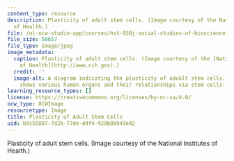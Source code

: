 ```yaml
---
content_type: resource
description: Plasticity of adult stem cells. (Image courtesy of the National Institutes
  of Health.)
file: /ol-ocw-studio-app/courses/hst-930j-social-studies-of-bioscience-and-biotech-fall-2005/b9c558877d2b77deddf4929b8b943e42_hst-930jf05.jpg
file_size: 50657
file_type: image/jpeg
image_metadata:
  caption: Plasticity of adult stem cells. (Image courtesy of the [National Institutes
    of Health](http://www.nih.gov).)
  credit: ''
  image-alt: A diagram indicating the plasticity of aduklt stem cells.  The image
    shows various human organs and their relationships via stem cells.
learning_resource_types: []
license: https://creativecommons.org/licenses/by-nc-sa/4.0/
ocw_type: OCWImage
resourcetype: Image
title: Plasticity of Adult Stem Cells
uid: b9c55887-7d2b-77de-ddf4-929b8b943e42
---
```

Plasticity of adult stem cells. (Image courtesy of the National Institutes of Health.)
